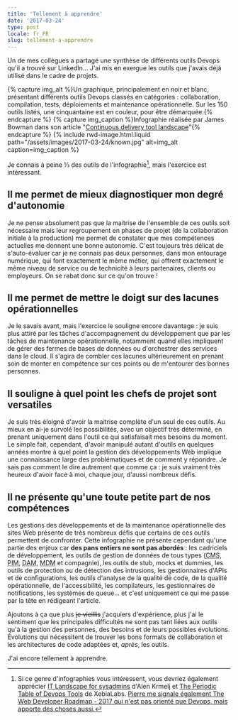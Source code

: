 ```yaml
---
title: 'Tellement à apprendre'
date: '2017-03-24'
type: post
locale: fr_FR
slug: tellement-a-apprendre
---
```


Un de mes collègues a partagé une synthèse de différents outils Devops qu'il a trouvé sur LinkedIn… J'ai mis en exergue les outils que j'avais déjà utilisé dans le cadre de projets.

<!-- more -->

{% capture img_alt %}Un graphique, principalement en noir et blanc, présentant différents outils Devops classés en catégories : collaboration, compilation, tests, déploiements et maintenance opérationnelle. Sur les 150 outils listés, une cinquantaine est en couleur, pour être démarquée.{% endcapture %}
{% capture img_caption %}Infographie réalisée par James Bowman dans son article "<a href="http://www.jamesbowman.me/post/continuous-delivery-tool-landscape/"><span lang="en">Continuous delivery tool landscape</span></a>"{% endcapture %}
{% include rwd-image.html.liquid
path="/assets/images/2017-03-24/known.jpg"
alt=img_alt
caption=img_caption
%}

Je connais à peine ⅓ des outils de l'infographie[^others], mais l'exercice est intéressant.

[^others]: Si ce genre d'infographies vous intéressent, vous devriez également apprécier [IT Landscape for sysadmins](http://sysadmin.it-landscape.info/) d'Alen Krmelj et [The Periodic Table of Devops Tools](https://xebialabs.com/Periodic-Table-of-devops-Tools) de XebiaLabs. <ins datetime="2017-03-27" title="Ajout au 27 mars 2017">Pierre me signale également [The Web Developer Roadmap - 2017](https://github.com/kamranahmedse/developer-roadmap) qui n'est pas orienté que Devops, mais apporte des choses aussi.</ins>

## Il me permet de mieux diagnostiquer mon degré d'autonomie

Je ne pense absolument pas que la maitrise de l'ensemble de ces outils soit nécessaire mais leur regroupement en phases de projet (de la collaboration initiale à la production) me permet de constater que mes compétences actuelles me donnent une bonne autonomie. C'est toujours très délicat de s'auto-évaluer car je ne connais pas deux personnes, dans mon entourage numérique, qui font exactement le même métier, qui offrent exactement le même niveau de service ou de technicité à leurs partenaires, clients ou employeurs. On se rabat donc sur ce qu'on trouve !

## Il me permet de mettre le doigt sur des lacunes opérationnelles

Je le savais avant, mais l'exercice le souligne encore davantage : je suis plus attiré par les tâches d'accompagnement du développement que par les tâches de maintenance opérationnelle, notamment quand elles impliquent de gérer des fermes de bases de données ou d'orchestrer des services dans le <span>cloud</span>. Il s'agira de combler ces lacunes ultérieurement en prenant soin de monter en compétence sur ces points ou de m'entourer des bonnes personnes.

## Il souligne à quel point les chefs de projet sont versatiles

Je suis très éloigné d'avoir la maitrise complète d'un seul de ces outils. Au mieux en ai-je survolé les possibilités, avec un objectif très déterminé, en prenant uniquement dans l'outil ce qui satisfaisait mes besoins du moment. Le simple fait, cependant, d'avoir manipulé autant d'outils en quelques années montre à quel point la gestion des développements Web implique une connaissance large des problématiques et de comment y répondre. Je sais pas comment le dire autrement que comme ça : je suis vraiment très heureux d'avoir face à moi, chaque jour, d'aussi nombreux défis.

## Il ne présente qu'une toute petite part de nos compétences

Les gestions des développements et de la maintenance opérationnelle des sites Web présente de très nombreux défis que certains de ces outils permettent de confronter. Cette infographie ne présente cependant qu'une partie des enjeux car **des pans entiers ne sont pas abordés** : les cadriciels de développement, les outils de gestion de données de tous types (<abbr lang="en" title="Content Management System">CMS</abbr>, <abbr lang="en" title="Product Information Management">PIM</abbr>, <abbr lang="en" title="Digital Asset Manager">DAM</abbr>, <abbr lang="en" title="Master Data Manager">MDM</abbr> et compagnie), les outils de <span lang="en">stub</span>, <span lang="en">mocks</span> et <span lang="en">dummies</span>, les outils de protection ou de détection des intrusions, les gestionnaires d'APIs et de configurations, les outils d'analyse de la qualité de code, de la qualité opérationnelle, de l'accessibilité, les compilateurs, les gestionnaires de notifications, les systèmes de queue… et c'est uniquement ce qui me passe par la tête en rédigeant l'article.

Ajoutons à ça que plus <del>je vieillis</del> j'acquiers d'expérience, plus j'ai le sentiment que les principales difficultés ne sont pas tant liées aux outils qu'à la gestion des personnes, des besoins et de leurs possibles évolutions. Évolutions qui nécessitent de trouver les bons formats de collaboration et les architectures de code adaptées et, _après_, les outils.

J'ai encore tellement à apprendre.
